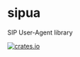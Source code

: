 # sipua
SIP User-Agent library

[![crates.io](https://img.shields.io/crates/v/sipua.svg?maxAge=2592000)](https://crates.io/crates/sipua)
